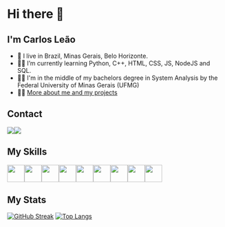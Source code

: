 # Hi there 👋
## I'm Carlos Leão

- 🏡 I live in Brazil, Minas Gerais, Belo Horizonte.
- 👨‍💻 I’m currently learning Python, C++, HTML, CSS, JS, NodeJS and SQL.
- 👨‍🎓 I'm in the middle of my bachelors degree in System Analysis by the Federal University of Minas Gerais (UFMG)
- 🙋‍♂️ [More about me and my projects](https://carlosleao.vercel.app)


## Contact

<div style="display: flex;">
  <a href = "mailto:carlosbmaltaleao@gmail.com"><img loading="lazy" src="https://img.shields.io/badge/carlosbmaltaleao-D14836?style=for-the-badge&logo=gmail&logoColor=white" target="_blank"></a>
  <a href="https://www.linkedin.com/in/carloshenriqueleao" target="_blank"><img loading="lazy" src="https://img.shields.io/badge/-carloshenriqueleao-%230077B5?style=for-the-badge&logo=linkedin&logoColor=white" target="_blank"></a> 
</div>


## My Skills

<div style="display: flex;">
  <img loading="lazy" src="https://cdn.jsdelivr.net/gh/devicons/devicon/icons/git/git-original.svg" width="40" height="40" />
  <img loading="lazy" src="https://cdn.jsdelivr.net/gh/devicons/devicon/icons/c/c-original.svg" width="40" height="40" />
  <img loading="lazy" src="https://cdn.jsdelivr.net/gh/devicons/devicon/icons/cplusplus/cplusplus-original.svg" width="40" height="40" />
  <img loading="lazy" src="https://cdn.jsdelivr.net/gh/devicons/devicon/icons/python/python-original.svg" width="40" height="40" />
  <img loading="lazy" src="https://cdn.jsdelivr.net/gh/devicons/devicon/icons/javascript/javascript-original.svg" width="40" height="40" />
  <img loading="lazy" src="https://cdn.jsdelivr.net/gh/devicons/devicon/icons/nodejs/nodejs-original.svg" width="40" height="40" />
  <img loading="lazy" src="https://cdn.jsdelivr.net/gh/devicons/devicon/icons/react/react-original.svg" width="40" height="40" />
  <img loading="lazy" src="https://cdn.jsdelivr.net/gh/devicons/devicon/icons/html5/html5-original.svg" width="40" height="40" />
  <img loading="lazy" src="https://cdn.jsdelivr.net/gh/devicons/devicon/icons/css3/css3-original.svg" width="40" height="40" />
</div>


## My Stats 
[![GitHub Streak](http://github-readme-streak-stats.herokuapp.com?user=Chbmleao&theme=dark&background=000000)](https://git.io/streak-stats)
[![Top Langs](https://github-readme-stats.vercel.app/api/top-langs/?username=Chbmleao&layout=compact&theme=vision-friendly-dark)](https://github.com/anuraghazra/github-readme-stats)
